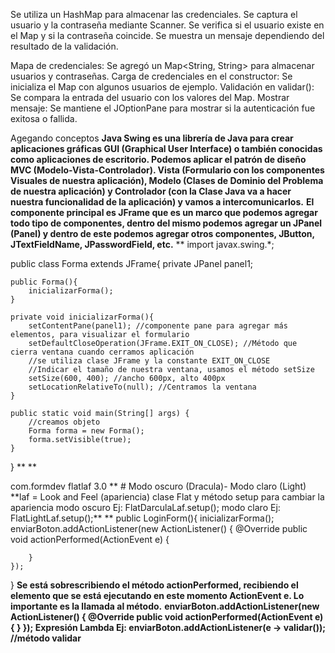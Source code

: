 Se utiliza un HashMap para almacenar las credenciales.
Se captura el usuario y la contraseña mediante Scanner.
Se verifica si el usuario existe en el Map y si la contraseña coincide.
Se muestra un mensaje dependiendo del resultado de la validación.

Mapa de credenciales: Se agregó un Map<String, String> para almacenar usuarios y contraseñas.
Carga de credenciales en el constructor: Se inicializa el Map con algunos usuarios de ejemplo.
Validación en validar(): Se compara la entrada del usuario con los valores del Map.
Mostrar mensaje: Se mantiene el JOptionPane para mostrar si la autenticación fue exitosa o fallida.

Agegando conceptos
**Java Swing es una librería de Java para crear aplicaciones gráficas GUI (Graphical User Interface)
o también conocidas como aplicaciones de escritorio. Podemos aplicar el patrón de diseño MVC (Modelo-Vista-Controlador).
Vista (Formulario con los componentes Visuales de nuestra aplicación), 
Modelo (Clases de Dominio del Problema de nuestra aplicación) y Controlador 
(con la Clase Java va a hacer nuestra funcionalidad de la aplicación) y vamos a intercomunicarlos.**
**El componente principal es JFrame que es un marco que podemos agregar todo tipo de componentes, 
dentro del mismo podemos agregar un JPanel (Panel) y dentro de este podemos agregar otros componentes, 
JButton, JTextFieldName, JPasswordField, etc.**
**
import javax.swing.*;

public class Forma extends JFrame{
    private JPanel panel1;

    public Forma(){
        inicializarForma();
    }

    private void inicializarForma(){
        setContentPane(panel1); //componente pane para agregar más elementos, para visualizar el formulario
        setDefaultCloseOperation(JFrame.EXIT_ON_CLOSE); //Método que cierra ventana cuando cerramos aplicación
        //se utiliza clase JFrame y la constante EXIT_ON_CLOSE
        //Indicar el tamaño de nuestra ventana, usamos el método setSize
        setSize(600, 400); //ancho 600px, alto 400px
        setLocationRelativeTo(null); //Centramos la ventana
    }

    public static void main(String[] args) {
        //creamos objeto
        Forma forma = new Forma();
        forma.setVisible(true);
    }
}
**
**
<!--Librería para agregar modo oscuro (dark) entre otros-->
<dependencies>
    <dependency>
        <groupId>com.formdev</groupId>
        <artifactId>flatlaf</artifactId>
        <version>3.0</version>
    </dependency>
</dependencies>
**
# Modo oscuro (Dracula)- Modo claro (Light)
**laf = Look and Feel (apariencia)
clase Flat y método setup para cambiar la apariencia
modo oscuro Ej: FlatDarculaLaf.setup();
modo claro Ej: FlatLightLaf.setup();**
**
public LoginForm(){
    inicializarForma();
    enviarBoton.addActionListener(new ActionListener() {
        @Override
        public void actionPerformed(ActionEvent e) {
            
        }
    });
}
**Se está sobrescribiendo el método actionPerformed, recibiendo el elemento que se
está ejecutando en este momento ActionEvent e. Lo importante es la llamada al método.**
**enviarBoton.addActionListener(new ActionListener() {
    @Override
    public void actionPerformed(ActionEvent e) {
    }
});
Expresión Lambda Ej: enviarBoton.addActionListener(e -> validar()); //método validar**

